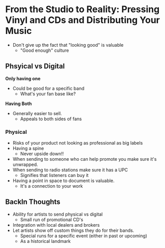 # From the Studio to Reality: Pressing Vinyl and CDs and Distributing Your Music

- Don't give up the fact that "looking good" is valuable
  - "Good enough" culture

## Phsyical vs Digital

__Only having one__

- Could be good for a specific band
  - What's your fan base like?

__Having Both__

- Generally easier to sell.
  - Appeals to both sides of fans

### Physical

- Risks of your product not looking as professional as big labels
- Having a spine
  - Never upside down!!
- When sending to someone who can help promote you make sure it's unwrapped.
- When sending to radio stations make sure it has a UPC
  - Signifies that listeners can buy it
- Having a point in space to document is valuable.
  - It's a connection to your work

## Backln Thoughts

- Ability for artists to send physical vs digital
  - Small run of promotional CD's
- Integration with local dealers and brokers
- Let artists show off custom things they do for their bands.
  - Special runs for a specific event (either in past or upcoming)
  - As a historical landmark
